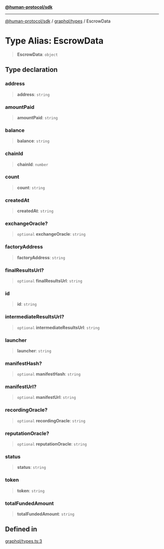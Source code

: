 [**@human-protocol/sdk**](../../../README.md)

***

[@human-protocol/sdk](../../../modules.md) / [graphql/types](../README.md) / EscrowData

# Type Alias: EscrowData

> **EscrowData**: `object`

## Type declaration

### address

> **address**: `string`

### amountPaid

> **amountPaid**: `string`

### balance

> **balance**: `string`

### chainId

> **chainId**: `number`

### count

> **count**: `string`

### createdAt

> **createdAt**: `string`

### exchangeOracle?

> `optional` **exchangeOracle**: `string`

### factoryAddress

> **factoryAddress**: `string`

### finalResultsUrl?

> `optional` **finalResultsUrl**: `string`

### id

> **id**: `string`

### intermediateResultsUrl?

> `optional` **intermediateResultsUrl**: `string`

### launcher

> **launcher**: `string`

### manifestHash?

> `optional` **manifestHash**: `string`

### manifestUrl?

> `optional` **manifestUrl**: `string`

### recordingOracle?

> `optional` **recordingOracle**: `string`

### reputationOracle?

> `optional` **reputationOracle**: `string`

### status

> **status**: `string`

### token

> **token**: `string`

### totalFundedAmount

> **totalFundedAmount**: `string`

## Defined in

[graphql/types.ts:3](https://github.com/humanprotocol/human-protocol/blob/1e2737443dee3d34c362a98b621295e4e643d4b4/packages/sdk/typescript/human-protocol-sdk/src/graphql/types.ts#L3)
